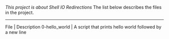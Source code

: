 *This project is about Shell IO Redirections*
The list below describes the files in the project.

----------------------------------------------------------------------------------------

File | Description
0-hello_world | A script that prints hello world followed by a new line
